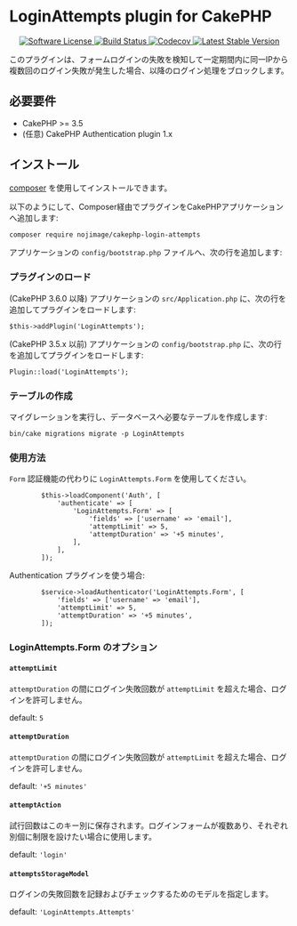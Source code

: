# LoginAttempts plugin for CakePHP

<p align="center">
    <a href="LICENSE.txt" target="_blank">
        <img alt="Software License" src="https://img.shields.io/badge/license-MIT-brightgreen.svg?style=flat-square">
    </a>
    <a href="https://travis-ci.org/nojimage/cakephp-login-attempts" target="_blank">
        <img alt="Build Status" src="https://img.shields.io/github/actions/workflow/status/nojimage/cakephp-login-attempts/ci.yml?style=flat-square&branch=cake3">
    </a>
    <a href="https://codecov.io/gh/nojimage/cakephp-login-attempts" target="_blank">
        <img alt="Codecov" src="https://img.shields.io/codecov/c/github/nojimage/cakephp-login-attempts.svg?style=flat-square">
    </a>
    <a href="https://packagist.org/packages/nojimage/cakephp-login-attempts" target="_blank">
        <img alt="Latest Stable Version" src="https://img.shields.io/packagist/v/nojimage/cakephp-login-attempts.svg?style=flat-square">
    </a>
</p>

このプラグインは、フォームログインの失敗を検知して一定期間内に同一IPから複数回のログイン失敗が発生した場合、以降のログイン処理をブロックします。

## 必要要件

- CakePHP >= 3.5
- (任意) CakePHP Authentication plugin 1.x

## インストール

[composer](http://getcomposer.org) を使用してインストールできます。

以下のようにして、Composer経由でプラグインをCakePHPアプリケーションへ追加します:

```
composer require nojimage/cakephp-login-attempts
```

アプリケーションの `config/bootstrap.php` ファイルへ、次の行を追加します:

### プラグインのロード

(CakePHP 3.6.0 以降) アプリケーションの `src/Application.php` に、次の行を追加してプラグインをロードします:

```
$this->addPlugin('LoginAttempts');
```

(CakePHP 3.5.x 以前) アプリケーションの `config/bootstrap.php` に、次の行を追加してプラグインをロードします:

```
Plugin::load('LoginAttempts');
```

### テーブルの作成

マイグレーションを実行し、データベースへ必要なテーブルを作成します:

```
bin/cake migrations migrate -p LoginAttempts
```

### 使用方法

`Form` 認証機能の代わりに `LoginAttempts.Form` を使用してください。

```
        $this->loadComponent('Auth', [
            'authenticate' => [
                'LoginAttempts.Form' => [
                    'fields' => ['username' => 'email'],
                    'attemptLimit' => 5,
                    'attemptDuration' => '+5 minutes',
                ],
            ],
        ]);
```

Authentication プラグインを使う場合:

```
        $service->loadAuthenticator('LoginAttempts.Form', [
            'fields' => ['username' => 'email'],
            'attemptLimit' => 5,
            'attemptDuration' => '+5 minutes',
        ]);
```

### LoginAttempts.Form のオプション

#### `attemptLimit`

`attemptDuration` の間にログイン失敗回数が `attemptLimit` を超えた場合、ログインを許可しません。

default: `5`

#### `attemptDuration`

`attemptDuration` の間にログイン失敗回数が `attemptLimit` を超えた場合、ログインを許可しません。

default: `'+5 minutes'`

#### `attemptAction`

試行回数はこのキー別に保存されます。ログインフォームが複数あり、それぞれ別個に制限を設けたい場合に使用します。

default: `'login'`

#### `attemptsStorageModel`

ログインの失敗回数を記録およびチェックするためのモデルを指定します。

default: `'LoginAttempts.Attempts'`
